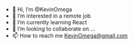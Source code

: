 - 👋 Hi, I’m @KevinOmega
- 👀 I’m interested in a remote job
- 🌱 I’m currently learning React
- 💞️ I’m looking to collaborate on ...
- 📫 How to reach me KevinOmega@gmail.com

<!---
KevinOmega/KevinOmega is a ✨ special ✨ repository because its `README.md` (this file) appears on your GitHub profile.
You can click the Preview link to take a look at your changes.
--->
